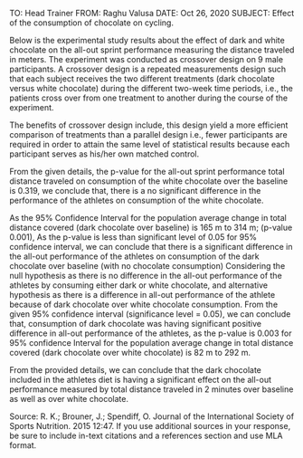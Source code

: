 TO: Head Trainer
FROM: Raghu Valusa
DATE: Oct 26, 2020
SUBJECT: Effect of the consumption of chocolate on cycling.

Below is the experimental study results about the effect of dark and white chocolate on the all-out sprint performance measuring the distance traveled in meters. The experiment was conducted as crossover design on 9 male participants. A crossover design is a repeated measurements design such that each subject receives the two different treatments (dark chocolate versus white chocolate) during the different two-week time periods, i.e., the patients cross over from one treatment to another during the course of the experiment.

The benefits of crossover design include, this design yield a more efficient comparison of treatments than a parallel design i.e., fewer participants are required in order to attain the same level of statistical results because each participant serves as his/her own matched control. 

From the given details, the p-value for the all-out sprint performance total distance traveled on consumption of the white chocolate over the baseline is 0.319, we conclude that, there is a no significant difference in the performance of the athletes on consumption of the white chocolate.

As the 95% Confidence Interval for the population average change in total distance covered (dark chocolate over baseline) is 165 m to 314 m; (p-value 0.001), As the p-value is less than significant level of 0.05 for 95% confidence interval, we can conclude that there is a significant difference in the all-out performance of the athletes on consumption of the dark chocolate over baseline (with no chocolate consumption)
Considering the null hypothesis as there is no difference in the all-out performance of the athletes by consuming either dark or white chocolate, and alternative hypothesis as there is a difference in all-out performance of the athlete because of dark chocolate over white chocolate consumption. From the given 95% confidence interval (significance level = 0.05), we can conclude that, consumption of dark chocolate was having significant positive difference in all-out performance of the athletes, as the p-value is 0.003 for 95% confidence Interval for the population average change in total distance covered (dark chocolate over white chocolate) is 82 m to 292 m.

From the provided details, we can conclude that the dark chocolate included in the athletes diet is having a significant effect on the all-out performance measured by total distance traveled in 2 minutes over baseline as well as over white chocolate.

Source: R. K.; Brouner, J.; Spendiff, O. Journal of the International Society of Sports Nutrition. 2015 12:47. If you use additional sources in your response, be sure to include in-text citations and a references section and use MLA format.